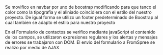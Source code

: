 Se movifico en navbar por uno de boostrap modificando para que tanco el color como la tipografia y el aliniado coincidiera con el estilo del nuestro proyecto.
De igual forma se utilizo un footer predeterminado de Boostrap al cual tambien se adapto el estilo para nuestro proyecto

En el Formulario de contactos se verifico mediante javaScript el contenido de los campos, se utilizaron expresiones regulares y los alertas y mensajes de errores se trabajaron con DOM. 
El envio del formulario a FromSpree se realizo por medio de AJAX

